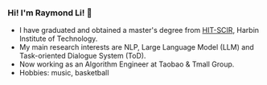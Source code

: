 ### Hi! I'm Raymond Li! 👋

<!--
**RaleLee/RaleLee** is a ✨ _special_ ✨ repository because its `README.md` (this file) appears on your GitHub profile.

Here are some ideas to get you started:
-->
- I have graduated and obtained a master's degree from [HIT-SCIR](https://ir.hit.edu.cn), Harbin Institute of Technology.
- My main research interests are NLP, Large Language Model (LLM) and Task-oriented Dialogue System (ToD).
- Now working as an Algorithm Engineer at Taobao & Tmall Group.
- Hobbies: music, basketball
